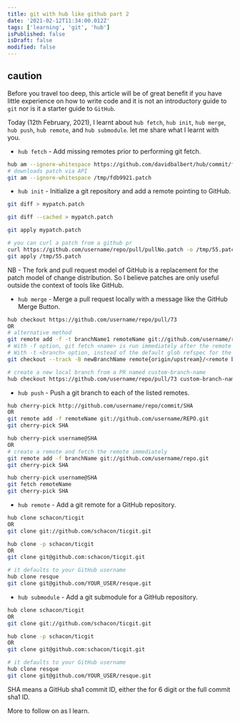```yaml
---
title: git with hub like github part 2
date: '2021-02-12T11:34:00.012Z'
tags: ['learning', 'git', 'hub']
isPublished: false
isDraft: false
modified: false
---
```


<!-- caution -->
## caution

Before you travel too deep, this article will be of great benefit if you have little experience on how to write code and it is not an introductory guide to `git` nor is it a starter guide to `GitHub`.

Today (12th February, 2021), I learnt about `hub fetch`, `hub init`, `hub merge`, `hub push`, `hub remote`, and `hub submodule`. let me share what I learnt with you.

- `hub fetch` - Add missing remotes prior to performing git fetch.

```sh
hub am --ignore-whitespace https://github.com/davidbalbert/hub/commit/fdb9921
# downloads patch via API
git am --ignore-whitespace /tmp/fdb9921.patch
```

- `hub init` - Initialize a git repository and add a remote pointing to GitHub.

```sh
git diff > mypatch.patch

git diff --cached > mypatch.patch

git apply mypatch.patch

# you can curl a patch from a github pr
curl https://github.com/username/repo/pull/pullNo.patch -o /tmp/55.patch
git apply /tmp/55.patch
```

NB -  The fork and pull request model of GitHub is a replacement for the patch model of change distribution. So I believe patches are only useful outside the context of tools like GitHub.

- `hub merge` - Merge a pull request locally with a message like the GitHub Merge Button.

```sh
hub checkout https://github.com/username/repo/pull/73
OR
# alternative method
git remote add -f -t branchName1 remoteName git://github.com/username/repo.git
# With -f option, git fetch <name> is run immediately after the remote information is set up.
# With -t <branch> option, instead of the default glob refspec for the remote to track all branches under the refs/remotes/<name>/ namespace, a refspec to track only <branch> is created. You can give more than one -t <branch> to track multiple branches without grabbing all branches.
git checkout --track -B newBranchName remote{origin/upstream}/<remote branch name>

# create a new local branch from a PR named custom-branch-name
hub checkout https://github.com/username/repo/pull/73 custom-branch-name
```

- `hub push` - Push a git branch to each of the listed remotes.

```sh
hub cherry-pick http://github.com/username/repo/commit/SHA
OR
git remote add -f remoteName git://github.com/username/REPO.git
git cherry-pick SHA

hub cherry-pick username@SHA
OR
# create a remote and fetch the remote immediately
git remote add -f branchName git://github.com/username/repo.git
git cherry-pick SHA

hub cherry-pick username@SHA
git fetch remoteName
git cherry-pick SHA
```

- `hub remote` - Add a git remote for a GitHub repository.

```sh
hub clone schacon/ticgit
OR
git clone git://github.com/schacon/ticgit.git

hub clone -p schacon/ticgit
OR
git clone git@github.com:schacon/ticgit.git

# it defaults to your GitHub username
hub clone resque
git clone git@github.com/YOUR_USER/resque.git
```

- `hub submodule` - Add a git submodule for a GitHub repository.

```sh
hub clone schacon/ticgit
OR
git clone git://github.com/schacon/ticgit.git

hub clone -p schacon/ticgit
OR
git clone git@github.com:schacon/ticgit.git

# it defaults to your GitHub username
hub clone resque
git clone git@github.com/YOUR_USER/resque.git
```

SHA means a GitHub sha1 commit ID, either the for 6 digit or the full commit sha1 ID.

More to follow on as I learn.
